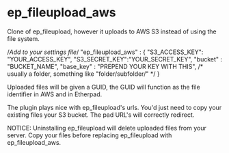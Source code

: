 # ep_fileupload_aws

Clone of ep_fileupload, however it uploads to AWS S3 instead of using the file system. 

/*Add to your settings file*/
"ep_fileupload_aws" : {
   "S3_ACCESS_KEY": "YOUR_ACCESS_KEY",
   "S3_SECRET_KEY":"YOUR_SECRET_KEY",
   "bucket" : "BUCKET_NAME",
   "base_key" : "PREPEND YOUR KEY WITH THIS", /* usually a folder, something like "folder/subfolder/" */
}


Uploaded files will be given a GUID, the GUID will function as the file identifier in AWS and in Etherpad.

The plugin plays nice with ep_fileupload's urls. You'd just need to copy your existing files your S3 bucket. The pad URL's will correctly redirect.

NOTICE: Uninstalling ep_fileupload will delete uploaded files from your server. Copy your files before replacing ep_fileupload with ep_fileupload_aws.